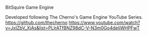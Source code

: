 BitSquire Game Engine

Developed following The Cherno's Game Engine YouTube Series.
https://github.com/thecherno
https://www.youtube.com/watch?v=JxIZbV_XjAs&list=PLlrATfBNZ98dC-V-N3m0Go4deliWHPFwT